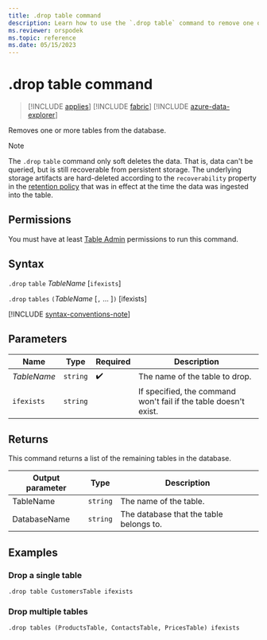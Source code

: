 ```yaml
---
title: .drop table command
description: Learn how to use the `.drop table` command to remove one or more tables from a database.
ms.reviewer: orspodek
ms.topic: reference
ms.date: 05/15/2023
---
```

# .drop table command

> [!INCLUDE [applies](../includes/applies-to-version/applies.md)] [!INCLUDE [fabric](../includes/applies-to-version/fabric.md)] [!INCLUDE [azure-data-explorer](../includes/applies-to-version/azure-data-explorer.md)]

Removes one or more tables from the database.

> [!NOTE]
> The `.drop` `table` command only soft deletes the data. That is, data can't be queried, but is still recoverable from persistent storage. The underlying storage artifacts are hard-deleted according to the `recoverability` property in the [retention policy](../management/retention-policy.md) that was in effect at the time the data was ingested into the table.

## Permissions

You must have at least [Table Admin](../access-control/role-based-access-control.md) permissions to run this command.

## Syntax

`.drop` `table` *TableName* [`ifexists`]

`.drop` `tables` `(`*TableName* [`,` ... ]`)` [ifexists]

[!INCLUDE [syntax-conventions-note](../includes/syntax-conventions-note.md)]

## Parameters

| Name | Type | Required | Description |
|--|--|--|--|
| *TableName* | `string` |  :heavy_check_mark: | The name of the table to drop. |
|`ifexists`| `string` || If specified, the command won't fail if the table doesn't exist.|

## Returns

This command returns a list of the remaining tables in the database.

| Output parameter | Type   | Description                             |
|------------------|--------|-----------------------------------------|
| TableName        | `string` | The name of the table.                  |
| DatabaseName     | `string` | The database that the table belongs to. |

## Examples

### Drop a single table

```kusto
.drop table CustomersTable ifexists
```

### Drop multiple tables

```kusto
.drop tables (ProductsTable, ContactsTable, PricesTable) ifexists
```
